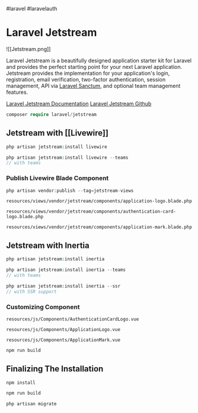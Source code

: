 #laravel #laravelauth 
# Laravel Jetstream
![[Jetstream.png]]

Laravel Jetstream is a beautifully designed application starter kit for Laravel and provides the perfect starting point for your next Laravel application. Jetstream provides the implementation for your application's login, registration, email verification, two-factor authentication, session management, API via [Laravel Sanctum](https://github.com/laravel/sanctum), and optional team management features.

[Laravel Jetstream Documentation](https://jetstream.laravel.com/2.x/introduction.html)
[Laravel Jetstream Github](https://github.com/laravel/jetstream)

```php
composer require laravel/jetstream
```

## Jetstream with [[Livewire]]

```php
php artisan jetstream:install livewire

php artisan jetstream:install livewire --teams
// with teams
```

### Publish Livewire Blade Component

```php
php artisan vendor:publish --tag=jetstream-views
```

`resources/views/vendor/jetstream/components/application-logo.blade.php`

`resources/views/vendor/jetstream/components/authentication-card-logo.blade.php`

`resources/views/vendor/jetstream/components/application-mark.blade.php`

## Jetstream with Inertia

```php
php artisan jetstream:install inertia

php artisan jetstream:install inertia --teams
// with teams

php artisan jetstream:install inertia --ssr
// with SSR support
```

### Customizing Component

`resources/js/Components/AuthenticationCardLogo.vue`

`resources/js/Components/ApplicationLogo.vue`

`resources/js/Components/ApplicationMark.vue`

```php
npm run build
```

## Finalizing The Installation

```php
npm install

npm run build

php artisan migrate
```
